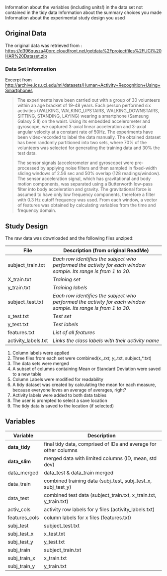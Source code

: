 Information about the variables (including units!) in the data set not contained in the tidy data
Information about the summary choices you made
Information about the experimental study design you used


## Original Data
The original data was retrieved from : https://d396qusza40orc.cloudfront.net/getdata%2Fprojectfiles%2FUCI%20HAR%20Dataset.zip

### Data Set Information
Excerpt from http://archive.ics.uci.edu/ml/datasets/Human+Activity+Recognition+Using+Smartphones
>The experiments have been carried out with a group of 30 volunteers within an age bracket of 19-48 years. Each person performed six activities (WALKING, WALKING_UPSTAIRS, WALKING_DOWNSTAIRS, SITTING, STANDING, LAYING) wearing a smartphone (Samsung Galaxy S II) on the waist. Using its embedded accelerometer and gyroscope, we captured 3-axial linear acceleration and 3-axial angular velocity at a constant rate of 50Hz. The experiments have been video-recorded to label the data manually. The obtained dataset has been randomly partitioned into two sets, where 70% of the volunteers was selected for generating the training data and 30% the test data. 
>
>The sensor signals (accelerometer and gyroscope) were pre-processed by applying noise filters and then sampled in fixed-width sliding windows of 2.56 sec and 50% overlap (128 readings/window). The sensor acceleration signal, which has gravitational and body motion components, was separated using a Butterworth low-pass filter into body acceleration and gravity. The gravitational force is assumed to have only low frequency components, therefore a filter with 0.3 Hz cutoff frequency was used. From each window, a vector of features was obtained by calculating variables from the time and frequency domain.

## Study Design
The raw data was downloaded and the following files unziped:

| File | Description (from original ReadMe) |
| --- | ---- |
| subject_train.txt | *Each row identifies the subject who performed the activity for each window sample. Its range is from 1 to 30.* |
| X_train.txt | *Training set* |
| y_train.txt | *Training labels* |
| subject_test.txt | *Each row identifies the subject who performed the activity for each window sample. Its range is from 1 to 30.* |
| x_test.txt | *Test set* |
| y_test.txt | *Test labels* |
| features.txt | *List of all features* |
| activity_labels.txt | *Links the class labels with their activity name* |

1. Column labels were applied
1. Three files from each set were combined(x_*.txt, y_*.txt, subject_*.txt)
1. The data sets were merged
1. A subset of columns containing Mean or Standard Deviation were saved to a new table
1. Column Labels were modified for readability
1. A tidy dataset was created by calculating the mean for each measure, because everyone loves an average of averages, right?
1. Activity labels were added to both data tables
1. The user is prompted to select a save location
1. The tidy data is saved to the location (if selected)

## Variables

Variable | Description
---|---
**data_tidy** | final tidy data, comprised of IDs and average for other columns
**data_slim** | merged data with limited columns (ID, mean, std dev)
data_merged | data_test & data_train merged
data_train | combined training data (subj_test, subj_test_x, subj_test_y)
data_test | combined test data (subject_train.txt, x_train.txt, y_train.txt)
activ_cols | activity row labels for y files (activity_labels.txt)
features_cols | column labels for x files (features.txt)
subj_test | subject_test.txt
subj_test_x | x_test.txt
subj_test_y | y_test.txt
subj_train | subject_train.txt
subj_train_x | x_train.txt
subj_train_y | y_train.txt
